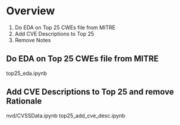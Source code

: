 
# Overview
1. Do EDA on Top 25 CWEs file from MITRE
2. Add CVE Descriptions to Top 25
3. Remove Notes

## Do EDA on Top 25 CWEs file from MITRE

top25_eda.ipynb


## Add CVE Descriptions to Top 25 and remove Rationale

nvd/CVSSData.ipynb
top25_add_cve_desc.ipynb


